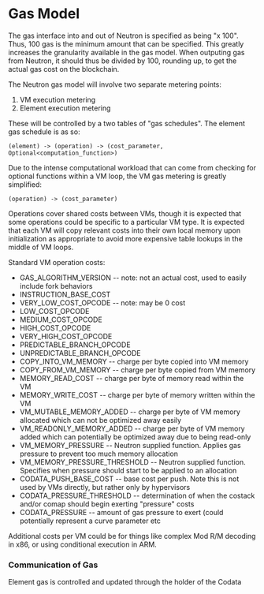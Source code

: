 # Gas Model

The gas interface into and out of Neutron is specified as being "x 100". Thus, 100 gas is the minimum amount that can be specified. This greatly increases the granularity available in the gas model. When outputing gas from Neutron, it should thus be divided by 100, rounding up, to get the actual gas cost on the blockchain.

The Neutron gas model will involve two separate metering points:

1. VM execution metering
2. Element execution metering

These will be controlled by a two tables of "gas schedules". The element gas schedule is as so:

```text
(element) -> (operation) -> (cost_parameter, Optional<computation_function>)
```

Due to the intense computational workload that can come from checking for optional functions within a VM loop, the VM gas metering is greatly simplified:

```text
(operation) -> (cost_parameter)
```

Operations cover shared costs between VMs, though it is expected that some operations could be specific to a particular VM type. It is expected that each VM will copy relevant costs into their own local memory upon initialization as appropriate to avoid more expensive table lookups in the middle of VM loops.

Standard VM operation costs:

* GAS\_ALGORITHM\_VERSION -- note: not an actual cost, used to easily include fork behaviors
* INSTRUCTION\_BASE\_COST
* VERY\_LOW\_COST\_OPCODE -- note: may be 0 cost
* LOW\_COST\_OPCODE
* MEDIUM\_COST\_OPCODE
* HIGH\_COST\_OPCODE
* VERY\_HIGH\_COST\_OPCODE
* PREDICTABLE\_BRANCH\_OPCODE
* UNPREDICTABLE\_BRANCH\_OPCODE
* COPY\_INTO\_VM\_MEMORY -- charge per byte copied into VM memory
* COPY\_FROM\_VM\_MEMORY -- charge per byte copied from VM memory
* MEMORY\_READ\_COST -- charge per byte of memory read within the VM
* MEMORY\_WRITE\_COST -- charge per byte of memory written within the VM
* VM\_MUTABLE\_MEMORY\_ADDED -- charge per byte of VM memory allocated which can not be optimized away easily
* VM\_READONLY\_MEMORY\_ADDED -- charge per byte of VM memory added which can potentially be optimized away due to being read-only
* VM\_MEMORY\_PRESSURE -- Neutron supplied function. Applies gas pressure to prevent too much memory allocation
* VM\_MEMORY\_PRESSURE\_THRESHOLD -- Neutron supplied function. Specifies when pressure should start to be applied to an allocation
* CODATA\_PUSH\_BASE\_COST -- base cost per push. Note this is not used by VMs directly, but rather only by hypervisors
* CODATA\_PRESSURE\_THRESHOLD -- determination of when the costack and/or comap should begin exerting "pressure" costs
* CODATA\_PRESSURE -- amount of gas pressure to exert \(could potentially represent a curve parameter etc

Additional costs per VM could be for things like complex Mod R/M decoding in x86, or using conditional execution in ARM.

### Communication of Gas

Element gas is controlled and updated through the holder of the Codata

